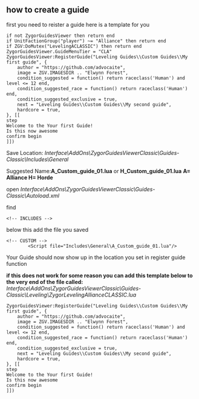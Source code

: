 ## how to create a guide
first you need to reister a guide here is a template for you
```local ZygorGuidesViewer = ZygorGuidesViewer
if not ZygorGuidesViewer then return end
if UnitFactionGroup("player") ~= "Alliance" then return end
if ZGV:DoMutex("LevelingACLASSIC") then return end
ZygorGuidesViewer.GuideMenuTier = "CLA"
ZygorGuidesViewer:RegisterGuide("Leveling Guides\\Custom Guides\\My first guide", {
    author = "https://github.com/advocaite",
    image = ZGV.IMAGESDIR .. "Elwynn Forest",
    condition_suggested = function() return raceclass('Human') and level <= 12 end,
    condition_suggested_race = function() return raceclass('Human') end,
    condition_suggested_exclusive = true,
    next = "Leveling Guides\\Custom Guides\\My second guide",
    hardcore = true,
}, [[
step
Welcome to the Your first Guide!
Is this now awesome
confirm begin
]])
```


Save Location: *Interface\AddOns\ZygorGuidesViewerClassic\Guides-Classic\Includes\General*


Suggested Name:**A_Custom_guide_01.lua** or **H_Custom_guide_01.lua** **A= Alliance H= Horde**


open *Interface\AddOns\ZygorGuidesViewerClassic\Guides-Classic\Autoload.xml*

find 
```
<!-- INCLUDES -->
```
below this add the file you saved
```
<!-- CUSTOM -->
		<Script file="Includes\General\A_Custom_guide_01.lua"/>
```
Your Guide should now show up in the location you set in register guide function 

**if this does not work for some reason you can add this template below to the very end of the file called:**
*Interface\AddOns\ZygorGuidesViewerClassic\Guides-Classic\Leveling\ZygorLevelingAllianceCLASSIC.lua*
```
ZygorGuidesViewer:RegisterGuide("Leveling Guides\\Custom Guides\\My first guide", {
    author = "https://github.com/advocaite",
    image = ZGV.IMAGESDIR .. "Elwynn Forest",
    condition_suggested = function() return raceclass('Human') and level <= 12 end,
    condition_suggested_race = function() return raceclass('Human') end,
    condition_suggested_exclusive = true,
    next = "Leveling Guides\\Custom Guides\\My second guide",
    hardcore = true,
}, [[
step
Welcome to the Your first Guide!
Is this now awesome
confirm begin
]])
```


